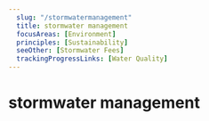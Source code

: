 ```yaml
---
  slug: "/stormwatermanagement"
  title: stormwater management
  focusAreas: [Environment]
  principles: [Sustainability]
  seeOther: [Stormwater Fees]
  trackingProgressLinks: [Water Quality]
---
```

# stormwater management